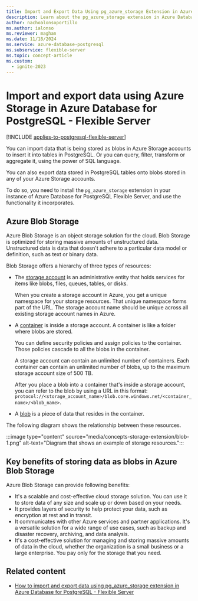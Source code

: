 ```yaml
---
title: Import and Export Data Using pg_azure_storage Extension in Azure Database for PostgreSQL - Flexible Server
description: Learn about the pg_azure_storage extension in Azure Database for PostgreSQL - Flexible Server
author: nachoalonsoportillo
ms.author: ialonso
ms.reviewer: maghan
ms.date: 11/18/2024
ms.service: azure-database-postgresql
ms.subservice: flexible-server
ms.topic: concept-article
ms.custom:
  - ignite-2023
---
```


# Import and export data using Azure Storage in Azure Database for PostgreSQL - Flexible Server

[!INCLUDE [applies-to-postgresql-flexible-server](~/reusable-content/ce-skilling/azure/includes/postgresql/includes/applies-to-postgresql-flexible-server.md)]

You can import data that is being stored as blobs in Azure Storage accounts to insert it into tables in PostgreSQL. Or you can query, filter, transform or aggregate it, using the power of SQL language.

You can also export data stored in PostgreSQL tables onto blobs stored in any of your Azure Storage accounts.

To do so, you need to install the `pg_azure_storage` extension in your instance of Azure Database for PostgreSQL Flexible Server, and use the functionality it incorporates.

## Azure Blob Storage

Azure Blob Storage is an object storage solution for the cloud. Blob Storage is optimized for storing massive amounts of unstructured data. Unstructured data is data that doesn't adhere to a particular data model or definition, such as text or binary data.

Blob Storage offers a hierarchy of three types of resources:

- The [storage account](/azure/storage/blobs/storage-blobs-introduction#storage-accounts) is an administrative entity that holds services for items like blobs, files, queues, tables, or disks.

  When you create a storage account in Azure, you get a unique namespace for your storage resources. That unique namespace forms part of the URL. The storage account name should be unique across all existing storage account names in Azure.

- A [container](/azure/storage/blobs/storage-blobs-introduction#containers) is inside a storage account. A container is like a folder where blobs are stored.

  You can define security policies and assign policies to the container. Those policies cascade to all the blobs in the container.

  A storage account can contain an unlimited number of containers. Each container can contain an unlimited number of blobs, up to the maximum storage account size of 500 TB.

  After you place a blob into a container that's inside a storage account, you can refer to the blob by using a URL in this format: `protocol://<storage_account_name>/blob.core.windows.net/<container_name>/<blob_name>`.

- A [blob](/azure/storage/blobs/storage-blobs-introduction#blobs) is a piece of data that resides in the container.

The following diagram shows the relationship between these resources.

:::image type="content" source="media/concepts-storage-extension/blob-1.png" alt-text="Diagram that shows an example of storage resources.":::

## Key benefits of storing data as blobs in Azure Blob Storage

Azure Blob Storage can provide following benefits:

- It's a scalable and cost-effective cloud storage solution. You can use it to store data of any size and scale up or down based on your needs.
- It provides layers of security to help protect your data, such as encryption at rest and in transit.
- It communicates with other Azure services and partner applications. It's a versatile solution for a wide range of use cases, such as backup and disaster recovery, archiving, and data analysis.
- It's a cost-effective solution for managing and storing massive amounts of data in the cloud, whether the organization is a small business or a large enterprise. You pay only for the storage that you need.

## Related content

- [How to import and export data using pg_azure_storage extension in Azure Database for PostgreSQL - Flexible Server](how-to-use-pg-azure-storage.md)
